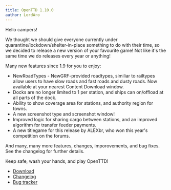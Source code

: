 ```yaml
---
title: OpenTTD 1.10.0
author: LordAro
---
```


Hello campers!

We thought we should give everyone currently under quarantine/lockdown/shelter-in-place something to do with their time, so we decided to release a new version of your favourite game!
Not like it's the same time we do releases every year or anything!

Many new features since 1.9 for you to enjoy:
* NewRoadTypes - NewGRF-provided roadtypes, similiar to railtypes allow users to have slow roads and fast roads and dusty roads. Now available at your nearest Content Download window.
* Docks are no longer limited to 1 per station, and ships can on/offload at all parts of the dock.
* Ability to show coverage area for stations, and authority region for towns.
* A new screenshot type and screenshot window!
* Improved logic for sharing cargo between stations, and an improved algorithm for transfer feeder payments.
* A new titlegame for this release by ALEXbr, who won this year's competition on the forums.

And many, many more features, changes, imporovements, and bug fixes. See the changelog for further details.

Keep safe, wash your hands, and play OpenTTD!

* [Download](https://www.openttd.org/downloads/openttd-releases/latest.html)
* [Changelog](https://cdn.openttd.org/openttd-releases/1.10.0/changelog.txt)
* [Bug tracker](https://github.com/OpenTTD/OpenTTD/issues)
